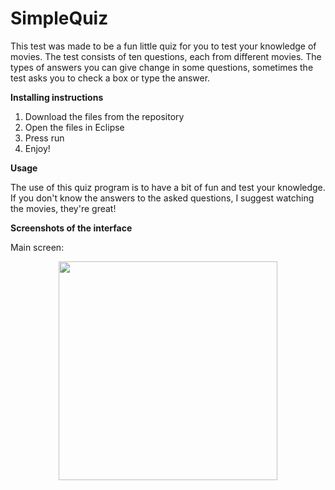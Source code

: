 # SimpleQuiz

This test was made to be a fun little quiz for you to test your knowledge of movies.
The test consists of ten questions, each from different movies. The types of answers you can give change in some questions, sometimes the test asks you to check a box or type the answer.

<b>Installing instructions</b>

1. Download the files from the repository
2. Open the files in Eclipse
3. Press run
4. Enjoy!

<b>Usage</b>

The use of this quiz program is to have a bit of fun and test your knowledge.
If you don't know the answers to the asked questions, I suggest watching the movies, they're great!

<b>Screenshots of the interface</b>

Main screen:
<p align="center">
  <img src="Jere/scrnsht/scrn1.png" width="350"/>
  
</p>
